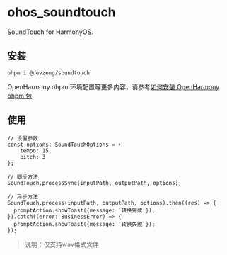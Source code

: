 # ohos_soundtouch

SoundTouch for HarmonyOS.

## 安装

```shell
ohpm i @devzeng/soundtouch
```

OpenHarmony ohpm 环境配置等更多内容，请参考[如何安装 OpenHarmony ohpm 包](https://ohpm.openharmony.cn/#/cn/help/downloadandinstall)

## 使用

```
// 设置参数
const options: SoundTouchOptions = {
    tempo: 15,
    pitch: 3
};

// 同步方法
SoundTouch.processSync(inputPath, outputPath, options);

// 异步方法
SoundTouch.process(inputPath, outputPath, options).then((res) => {
  promptAction.showToast({message: '转换完成'});
}).catch((error: BusinessError) => {
  promptAction.showToast({message: '转换失败'});
});
```

> 说明：仅支持wav格式文件